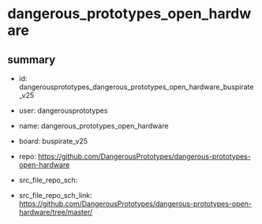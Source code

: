 # dangerous_prototypes_open_hardware
 
## summary 
* id: dangerousprototypes_dangerous_prototypes_open_hardware_buspirate_v25
* user: dangerousprototypes
* name: dangerous_prototypes_open_hardware
* board: buspirate_v25
* repo: https://github.com/DangerousPrototypes/dangerous-prototypes-open-hardware



* src_file_repo_sch: 
* src_file_repo_sch_link: https://github.com/DangerousPrototypes/dangerous-prototypes-open-hardware/tree/master/






